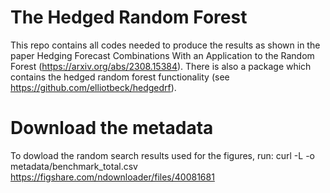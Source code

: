 # The Hedged Random Forest

This repo contains all codes needed to produce the results as shown in the 
paper Hedging Forecast Combinations With an Application to the Random Forest 
(https://arxiv.org/abs/2308.15384). There is also a package which contains the
hedged random forest functionality (see https://github.com/elliotbeck/hedgedrf).

# Download the metadata
To dowload the random search results used for the figures, run:
curl -L -o metadata/benchmark_total.csv https://figshare.com/ndownloader/files/40081681
